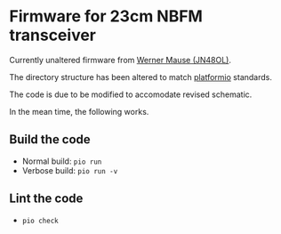 # Firmware for 23cm NBFM transceiver

Currently unaltered firmware from [Werner Mause (JN48OL)](https://github.com/wemaus/23cm-NBFM-Trx).

The directory structure has been altered to match [platformio](https://www.platformio.org/) standards.

The code is due to be modified to accomodate revised schematic.

In the mean time, the following works.

## Build the code

 * Normal build: `pio run`
 * Verbose build: `pio run -v`

## Lint the code

 * `pio check`
